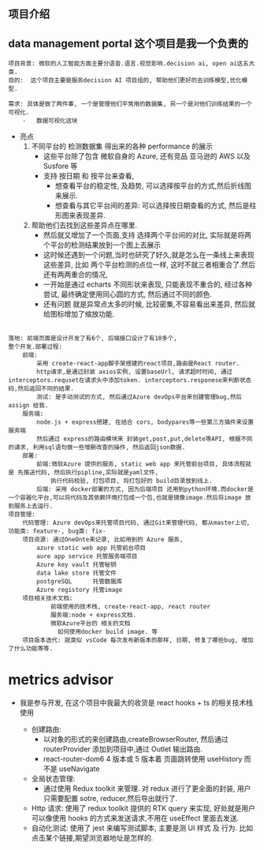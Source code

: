 ## 项目介绍

## data management portal 这个项目是我一个负责的

    项目背景: 微软的人工智能方面主要分语音.语言.视觉影响.decision ai, open ai这五大类.
    目的:  这个项目主要是服务decision AI 项目组的, 帮助他们更好的去训练模型,优化模型.

    需求: 具体是做了两件事, 一个是管理他们平常用的数据集, 另一个是对他们训练结果的一个可视化.
        -   数据可视化这块

-   亮点
    1. 不同平台的 检测数据集 得出来的各种 performance 的展示
        - 这些平台除了包含 微软自身的 Azure, 还有竞品 亚马逊的 AWS 以及 Susfore 等
        - 支持 按日期 和 按平台来查看,
            - 想查看平台的稳定性, 及趋势, 可以选择按平台的方式,然后折线图来展示.
            - 想查看与其它平台间的差异: 可以选择按日期查看的方式, 然后是柱形图来表现差异.
    2. 帮助他们去找到这些差异点在哪里.
        - 然后就又增加了一个页面,支持 选择两个平台间的对比, 实际就是将两个平台的检测结果放到一个图上去展示
        - 这时候还遇到一个问题,当时也研究了好久,就是怎么在一条线上来表现这些差异, 比如 两个平台检测的点位一样, 这时不就三者相重合了.然后还有两两重合的情况,
        - 一开始是通过 echarts 不同形状来表现, 只能表现不重合的, 经过各种尝试, 最终确定使用同心圆的方式, 然后通过不同的颜色.
        - 还有问题 就是异常点太多的时候, 比较密集,不容易看出来差异, 然后就给图标增加了缩放功能.

##

    落地: 前端页面是设计开发了有6个, 后端接口设计了有10多个,
    整个开发.部署过程:
        前端:
            采用 create-react-app脚手架搭建的react项目,路由是React router.
            http请求,是通过封装 axios实例, 设置baseUrl, 请求超时时间, 通过interceptors.requset在请求头中添加token. interceptors.responese来判断状态码,然后返回不同的结果.
            测试: 是手动测试的方式, 然后通过Azure devOps平台来创建管理bug,然后assign 给我.
        服务端:
            node.js + express搭建, 在结合 cors, bodypares等一些第三方插件来设置服务端
            然后通过 express的路由模块来 封装get,post,put,delete等API, 根据不同的请求, 利用sql语句做一些增删改查的操作, 然后返回json数据.
        部署:
            前端:微软Azure 提供的服务, static web app 来托管前台项目, 具体流程就是 先推送代码, 然后执行pipline,实际就是yaml文件,
                执行代码校验, 打包项目, 将打包好的 build目录放到线上.
            后端: 采用 docker部署的方式, 因为后端项目 还用到python环境.而docker是一个容器化平台,可以将代码及其依赖环境打包成一个包,也就是镜像image.然后将image 放到服务上去运行.
    项目管理:
        代码管理: Azure devOps来托管项目代码, 通过Git来管理代码, 都从master上切, 功能类: feature-, bug类: fix-
        项目资源: 通过OneOnte来记录, 比如用到的 Azure 服务,
            azure static web app 托管前台项目
            aure app service 托管服务端项目
            Azure key vault 托管秘钥
            data lake store 托管文件
            postgreSQL      托管数据库
            Azure registory 托管image
        项目相关技术文档:
                前端使用的技术栈, create-react-app, react router
                服务端:node + express文档.
                微软Azure平台的 相关的文档
                  如何使用docker build image. 等
        项目版本迭代: 就类似 vsCode 每次发布新版本的那样, 日期, 修复了哪些bug, 增加了什么功能等等.

# metrics advisor

-   我是参与开发, 在这个项目中我最大的收货是 react hooks + ts 的相关技术栈使用

    -   创建路由:
        -   以对象的形式的来创建路由,createBrowserRouter, 然后通过 routerProvider 添加到项目中,通过 Outlet 输出路由.
        -   react-router-dom6 4 版本或 5 版本着 页面跳转使用 useHistory 而不是 useNavigate
    -   全局状态管理:
        -   通过使用 Redux toolkit 来管理. 对 redux 进行了更全面的封装, 用户只需要配置 sotre, reducer,然后导出就行了.
    -   Http 请求: 使用了 redux toolkit 提供的 RTK query 来实现, 好处就是用户可以像使用 hooks 的方式来发送请求,不用在 useEffect 里面去发送.
    -   自动化测试: 使用了 jest 来编写测试脚本, 主要是测 UI 样式 及 行为. 比如点击某个链接,期望浏览器地址是怎样的.
